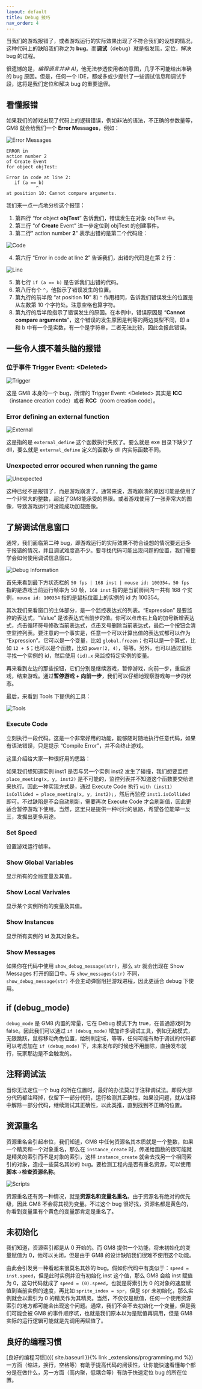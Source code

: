 ```yaml
---
layout: default
title: Debug 技巧
nav_order: 4
---
```


当我们的游戏报错了，或者游戏运行的实际效果出现了不符合我们的设想的情况，这种代码上的缺陷我们称之为 **bug**。而**调试**（debug）就是指发现，定位，解决 bug 的过程。

很遗憾的是，*编程语言并非 AI*，他无法参透使用者的意图，几乎不可能给出准确的 bug 原因。但是，任何一个 IDE，都或多或少提供了一些调试信息和调试手段，这将是我们定位和解决 bug 的重要途径。

## 看懂报错

如果我们的游戏出现了代码上的逻辑错误，例如非法的语法，不正确的参数量等，GM8 就会给我们一个 **Error Messages**，例如：

![Error Messages](/assets/images/debug/error_messages.png)

```text
ERROR in
action number 2
of Create Event
for object objTest:

Error in code at line 2:
   if (a == b)
           ^
at position 10: Cannot compare arguments.
```

我们来一点一点地分析这个报错：

1. 第四行 “for object **objTest**” 告诉我们，错误发生在对象 objTest 中。
2. 第三行 “of **Create** Event” 进一步定位到 objTest 的创建事件。
3. 第二行" action number **2**" 表示出错的是第二个代码段：

  ![Code](/assets/images/debug/code.png)

4. 第六行 “Error in code at line **2**” 告诉我们，出错的代码是在第 2 行：

  ![Line](/assets/images/debug/line.png)

5. 第七行 `if (a == b)` 是告诉我们出错的代码。
6. 第八行有个 `^`，他指示了错误发生的位置。
7. 第九行的前半段 “at position **10**” 和 `^` 作用相同，告诉我们错误发生的位置是从左数第 10 个字符处。注意空格也算字符。
8. 第九行的后半段指示了错误发生的原因。在本例中，错误原因是 “**Cannot compare arguments**”，这个错误的发生原因是判等的两边类型不同，即 a 和 b 中有一个是实数，有一个是字符串，二者无法比较，因此会报此错误。

## 一些令人摸不着头脑的报错

### 位于事件 Trigger Event: \<Deleted\>

![Trigger](/assets/images/debug/trigger.png)

这是 GM8 本身的一个 bug，所谓的 Trigger Event: \<Deleted\> 其实是 **ICC**（instance creation code）或者 **RCC**（room creation code）。

### Error defining an external function

![External](/assets/images/debug/external.png)

这是指的是 `external_define` 这个函数执行失败了。要么就是 exe 目录下缺少了 dll，要么就是 `external_define` 定义的函数与 dll 内实际函数不同。

### Unexpected error occured when running the game

![Unexpected](/assets/images/debug/unexpected.png)

这种已经不是报错了，而是游戏崩溃了。通常来说，游戏崩溃的原因可能是使用了一个非常大的整数，超出了GM8能承受的界限。或者游戏使用了一张非常大的图像，导致游戏运行时没能成功加载图像。

## 了解调试信息窗口

通常，我们面临第二种 bug，即游戏运行的实际效果不符合设想的情况要远远多于报错的情况，并且调试难度高不少。要寻找代码可能出现问题的位置，我们需要学会如何使用调试信息窗口。

![Debug Information](/assets/images/debug/debug_information.png)

首先来看到最下方状态栏的 `50 fps | 168 inst | mouse id: 100354`，`50 fps` 指的是游戏当前运行帧率为 50 帧，`168 inst` 指的是当前房间内一共有 168 个实例，`mouse id: 100354` 指的是鼠标位置上的实例的 id 为 100354。

其次我们来看窗口的主体部分，是一个监控表达式的列表。“Expression” 是要监控的表达式，“Value” 是该表达式当前步的值。你可以点击右上角的加号新增表达式，点击循环符号修改当前表达式，点击叉号删除当前表达式，最后一个按钮会清空监控列表。要注意的一个事实是，任意一个可以计算出值的表达式都可以作为 “Expression”。它可以是一个变量，比如 `global.frozen`；也可以是一个算式，比如 `12 + 5`；也可以是个函数，比如 `power(2, 4)`，等等。另外，也可以通过鼠标寻找一个实例的 id，然后使用 `(id).x` 来监控特定实例的变量。

再来看到左边的那些按钮，它们分别是继续游戏，暂停游戏，向前一步，重启游戏，结束游戏。通过**暂停游戏 + 向前一步**，我们可以仔细地观察游戏每一步的状态。

最后，来看到 Tools 下提供的工具：

![Tools](/assets/images/debug/tools.png)

### Execute Code

立刻执行一段代码。这是一个非常好用的功能，能够随时随地执行任意代码，如果有语法错误，只是提示 “Compile Error”，并不会终止游戏。

这里介绍给大家一种很好用的思路：

如果我们想知道实例 inst1 是否与另一个实例 inst2 发生了碰撞，我们想要监控 `place_meeting(x, y, inst2)` 是不可能的，监控列表并不知道这个函数要交给谁来执行。因此一种实现方式是，通过 Execute Code 执行 `with (inst1) isCollided = place_meeting(x, y, inst2);`，然后再监控 `inst1.isCollided` 即可。不过缺陷是不会自动刷新，需要再次 Execute Code 才会刷新值，因此更适合暂停游戏下使用。当然，这里只是提供一种可行的思路，希望各位能举一反三，发掘出更多用途。

### Set Speed

设置游戏运行帧率。

### Show Global Variables

显示所有的全局变量及其值。

### Show Local Varivales

显示某个实例所有的变量及其值。

### Show Instances

显示所有实例的 id 及其对象名。

### Show Messages

如果你在代码中使用 `show_debug_message(str)`，那么 str 就会出现在 Show Messages 打开的窗口中。与 `show_messages(str)` 不同，`show_debug_message(str)` 不会主动弹窗阻拦游戏进程，因此更适合 debug 下使用。

## if (debug_mode)

`debug_mode` 是 GM8 内置的常量，它在 Debug 模式下为 true，在普通游戏时为 false。因此我们可以通过 `if (debug_mode)` 增加许多调试工具，例如无敌模式，无限跳跃，鼠标移动角色位置，绘制判定域，等等，任何可能有助于调试的代码都可以考虑加在 `if (debug_mode)` 下，未来发布的时候也不用删除，直接发布就行，玩家那边是不会触发的。

## 注释调试法

当你无法定位一个 bug 的所在位置时，最好的办法莫过于注释调试法。即将大部分代码都注释掉，仅留下一部分代码，运行检测其正确性，如果没问题，就从注释中解除一部分代码，继续测试其正确性，以此类推，直到找到不正确的位置。

## 资源重名

资源重名会引起串位，我们知道，GM8 中任何资源名其本质就是一个整数，如果一个精灵和一个对象重名，那么在 `instance_create` 时，传递给函数的很可能就是精灵的索引而不是对象的索引，这样 `instance_create` 就会去找另一个相同索引的对象，造成一些莫名其妙的 bug。要检测工程内是否有重名资源，可以使用**脚本**->**检查资源名称**。

![Scripts](/assets/images/debug/scripts.png)

资源重名还有另一种情况，就是**资源名和变量名重名**。由于资源名有绝对的优先级，因此 GM8 不会将其视为变量。不过这个 bug 很好找，资源名都是黄色的，你看到变量里有个黄色的变量那肯定是重名了。

## 未初始化

我们知道，资源索引都是从 0 开始的。而 GM8 提供一个功能，将未初始化的变量赋值为 0，他可以关闭，但是由于 GM8 的设计缺陷我们很难不使用这个功能。

由此会引发另一种看起来很莫名其妙的 bug。假如你代码中有类似于：`speed = inst.speed`，但是此时实例并没有初始化 inst 这个值，那么 GM8 会给 inst 赋值为 0，这句代码就成了 `speed = (0).speed`，也就是将索引为 0 的对象的速度赋值到当前实例的速度，再比如 `sprite_index = spr`，但是 spr 未初始化，那么实例就会以索引为 0 的精灵作为其精灵。当然，不仅仅是赋值，任何一个使用资源索引的地方都可能会出现这个问题。通常，我们不会不去初始化一个变量，但是我们可能会被 GM8 的事件顺序坑，也就是我们原本以为是赋值再调用，但是 GM8 实际的运行逻辑可能就是先调用再赋值了。

## 良好的编程习惯

[良好的编程习惯]({{ site.baseurl }}{% link _extensions/programming.md %})一方面（缩进，换行，空格等）有助于提高代码的阅读性，让你能快速看懂每个部分是在做什么，另一方面（高内聚，低耦合等）有助于快速定位 bug 的所在位置。
